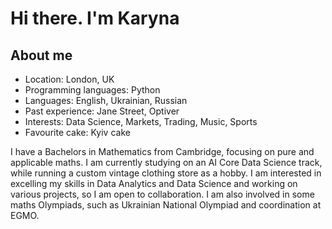 # Hi there. I'm Karyna
## About me
- Location: London, UK
- Programming languages: Python
- Languages: English, Ukrainian, Russian
- Past experience: Jane Street, Optiver
- Interests: Data Science, Markets, Trading, Music, Sports
- Favourite cake: Kyiv cake

I have a Bachelors in Mathematics from Cambridge, focusing on pure and applicable maths. I am currently studying on an AI Core Data Science track, while running a custom vintage clothing store as a hobby. I am interested in excelling my skills in Data Analytics and Data Science and working on various projects, so I am open to collaboration. I am also involved in some maths Olympiads, such as Ukrainian National Olympiad and coordination at EGMO.

<!--
**KarynaNech/KarynaNech** is a ✨ _special_ ✨ repository because its `README.md` (this file) appears on your GitHub profile.

Here are some ideas to get you started:

- 🔭 I’m currently working on ...
- 🌱 I’m currently learning ...
- 👯 I’m looking to collaborate on ...
- 🤔 I’m looking for help with ...
- 💬 Ask me about ...
- 📫 How to reach me: ...
- 😄 Pronouns: ...
- ⚡ Fun fact: ...
-->
